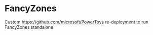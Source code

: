 # FancyZones
Custom https://github.com/microsoft/PowerToys re-deployment to run FancyZones standalone
